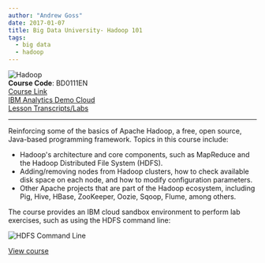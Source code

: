 ```yaml
---
author: "Andrew Goss"
date: 2017-01-07
title: Big Data University- Hadoop 101
tags:
  - big data
  - hadoop
---
```

![Hadoop](/img/post/hadoop.png "Hadoop")<br>
<b>Course Code</b>: BD0111EN<br>
<a href="https://bigdatauniversity.com/courses/introduction-to-hadoop" target="_blank">Course Link</a><br>
<a href="https://my.imdemocloud.com" target="_blank">IBM Analytics Demo Cloud</a><br>
<a href="/2017/big-data-university--hadoop-101/lesson_transcripts_labs">Lesson Transcripts/Labs</a>
<hr>
Reinforcing some of the basics of Apache Hadoop, a free, open source, Java-based programming framework. Topics in this course include:

* Hadoop's architecture and core components, such as MapReduce and the Hadoop Distributed File System (HDFS).
* Adding/removing nodes from Hadoop clusters, how to check available disk space on each node, and how to modify configuration parameters.
* Other Apache projects that are part of the Hadoop ecosystem, including Pig, Hive, HBase, ZooKeeper, Oozie, Sqoop, Flume, among others.

The course provides an IBM cloud sandbox environment to perform lab exercises, such as using the HDFS command line:

![HDFS Command Line](/img/page/big_data_university_hadoop_101/hdfs_command_line.png "HDFS Command Line")

<a href="https://bigdatauniversity.com/courses/introduction-to-hadoop" class="btn" target="_blank">View course</a>
